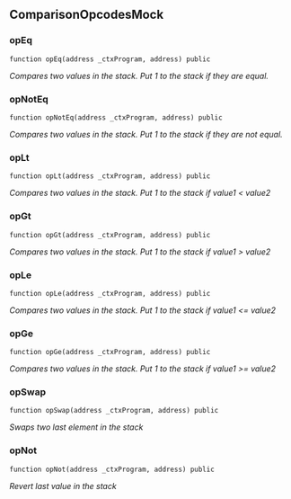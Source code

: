 ## ComparisonOpcodesMock

### opEq

```solidity
function opEq(address _ctxProgram, address) public
```

_Compares two values in the stack. Put 1 to the stack if they are equal._

### opNotEq

```solidity
function opNotEq(address _ctxProgram, address) public
```

_Compares two values in the stack. Put 1 to the stack if they are not equal._

### opLt

```solidity
function opLt(address _ctxProgram, address) public
```

_Compares two values in the stack. Put 1 to the stack if value1 < value2_

### opGt

```solidity
function opGt(address _ctxProgram, address) public
```

_Compares two values in the stack. Put 1 to the stack if value1 > value2_

### opLe

```solidity
function opLe(address _ctxProgram, address) public
```

_Compares two values in the stack. Put 1 to the stack if value1 <= value2_

### opGe

```solidity
function opGe(address _ctxProgram, address) public
```

_Compares two values in the stack. Put 1 to the stack if value1 >= value2_

### opSwap

```solidity
function opSwap(address _ctxProgram, address) public
```

_Swaps two last element in the stack_

### opNot

```solidity
function opNot(address _ctxProgram, address) public
```

_Revert last value in the stack_


